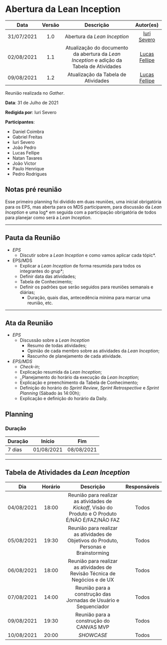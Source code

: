 # Abertura da Lean Inception

|    Data    | Versão |         Descrição         |           Autor(es)           |
| :--------: | :----: | :-----------------------: | :---------------------------: |
| 31/07/2021 |  1.0   | Abertura da *Lean Inception* | [Iuri Severo](https://github.com/iurisevero) |
| 02/08/2021 |  1.1   | Atualização do documento da abertura da *Lean Inception* e adição da Tabela de Atividades | [Lucas Fellipe](https://github.com/lucasfcm9) |
| 09/08/2021 |  1.2   | Atualização da Tabela de Atividades | [Lucas Fellipe](https://github.com/lucasfcm9) |

Reunião realizada no *Gather*.

**Data**: 31 de Julho de 2021

**Redigida por**: Iuri Severo

**Participantes**: 
* Daniel Coimbra
* Gabriel Freitas
* Iuri Severo
* João Pedro
* Lucas Fellipe
* Natan Tavares
* João Victor
* Paulo Henrique
* Pedro Rodrigues

## Notas pré reunião

Esse primeiro planning foi dividido em duas reuniões, uma inicial obrigatória para os EPS, mas aberta para os MDS participarem, para discussão da *Lean Inception* e uma log* em seguida com a participação obrigatória de todos para planejar como será a *Lean Inception*.

---

## Pauta da Reunião

* *EPS*
  * Discutir sobre a *Lean Inception* e como vamos aplicar cada tópic*.
* EPS/MDS
  * Explicar a *Lean Inception* de forma resumida para todos os integrantes do grup*;
  * Definir data das atividades;
  * Tabela de Conhecimento;
  * Definir os padrões que serão seguidos para reuniões semanais e diárias;
    * Duração, quais dias, antecedência mínima para marcar uma reunião, etc.

---

## Ata da Reunião

* *EPS*
  * Discussão sobre a *Lean Inception*
    * Resumo de todas atividades;
    * Opinião de cada membro sobre as atividades da *Lean Inception*;
    * Rascunho de planejamento de cada atividade.
* *EPS/MDS*
  * _Check-in_;
  * Explicação resumida da *Lean Inception*;
  * _Planejamento do horário da execução da *Lean Inception*;
  * Explicação e preenchimento da Tabela de Conhecimento;
  * Definição do horário do *Sprint Review*, *Sprint Retrospective* e *Sprint Planning* (Sábado às 14:00h);
  * Explicação e definição do horário da Daily.

## Planning

### Duração

| Duração |   Início   |     Fim    |
| ------- | ---------- | ---------- |
| 7 dias  | 01/08/2021 | 08/08/2021 |

---

## Tabela de Atividades da *Lean Inception*

|     Dia    | Horário |                                              Descrição                                              | Responsáveis |
|:----------:|:-------:|:---------------------------------------------------------------------------------------------------:|:------------:|
| 04/08/2021 | 18:00   | Reunião para realizar as atividades de *Kickoff*, Visão do Produto e O Produto É/NÃO É/FAZ/NÃO FAZ  | Todos        |
| 05/08/2021 | 19:30   | Reunião para realizar as atividades de Objetivos do Produto, Personas e Brainstorming               | Todos        |
| 06/08/2021 | 18:00   | Reunião para realizar as atividades de Revisão Técnica de Negócios e de UX                          | Todos        |
| 07/08/2021 | 14:00   | Reunião para a construção das Jornadas de Usuário e Sequenciador                                    | Todos        |
| 09/08/2021 | 19:30   | Reunião para a construção do CANVAS MVP                                                             | Todos        |
| 10/08/2021 | 20:00   | *SHOWCASE*                                                                                          | Todos        |
